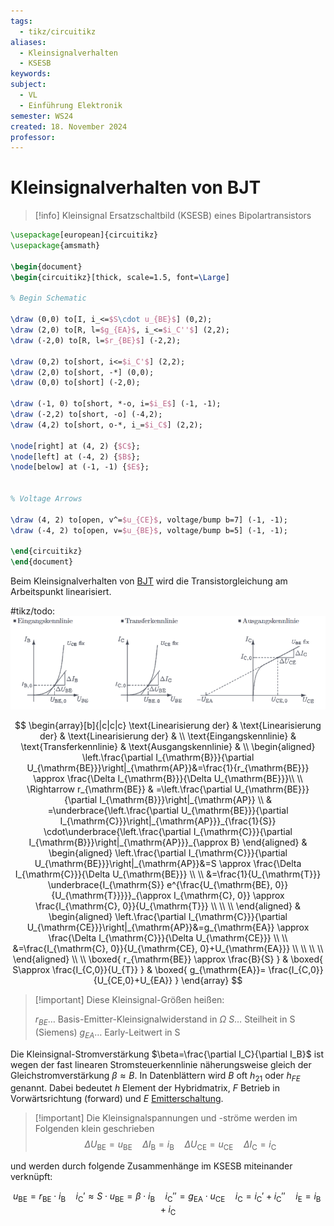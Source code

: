 ```yaml
---
tags:
  - tikz/circuitikz
aliases:
  - Kleinsignalverhalten
  - KSESB
keywords: 
subject:
  - VL
  - Einführung Elektronik
semester: WS24
created: 18. November 2024
professor:
---
```

 

# Kleinsignalverhalten von BJT

> [!info] Kleinsignal Ersatzschaltbild (KSESB) eines Bipolartransistors
>
```tikz
\usepackage[european]{circuitikz}
\usepackage{amsmath}

\begin{document}
\begin{circuitikz}[thick, scale=1.5, font=\Large]

% Begin Schematic

\draw (0,0) to[I, i_<=$S\cdot u_{BE}$] (0,2);
\draw (2,0) to[R, l=$g_{EA}$, i_<=$i_C''$] (2,2);
\draw (-2,0) to[R, l=$r_{BE}$] (-2,2);

\draw (0,2) to[short, i<=$i_C'$] (2,2);
\draw (2,0) to[short, -*] (0,0);
\draw (0,0) to[short] (-2,0);

\draw (-1, 0) to[short, *-o, i=$i_E$] (-1, -1);
\draw (-2,2) to[short, -o] (-4,2);
\draw (4,2) to[short, o-*, i_=$i_C$] (2,2);

\node[right] at (4, 2) {$C$};
\node[left] at (-4, 2) {$B$};
\node[below] at (-1, -1) {$E$};


% Voltage Arrows

\draw (4, 2) to[open, v^=$u_{CE}$, voltage/bump b=7] (-1, -1);
\draw (-4, 2) to[open, v=$u_{BE}$, voltage/bump b=5] (-1, -1);

\end{circuitikz}
\end{document}
```


Beim Kleinsignalverhalten von [BJT](Bipolartransistor.md) wird die Transistorgleichung am Arbeitspunkt linearisiert.


#tikz/todo:
![invert_dark](assets/KS_KL.png)

$$
\begin{array}[b]{|c|c|c}
\text{Linearisierung der} &
\text{Linearisierung der} &
\text{Linearisierung der} &
\\
\text{Eingangskennlinie} &
\text{Transferkennlinie} &
\text{Ausgangskennlinie} &
\\
\begin{aligned}
\left.\frac{\partial I_{\mathrm{B}}}{\partial U_{\mathrm{BE}}}\right|_{\mathrm{AP}}&=\frac{1}{r_{\mathrm{BE}}} \approx \frac{\Delta I_{\mathrm{B}}}{\Delta U_{\mathrm{BE}}}\\ \\
\Rightarrow r_{\mathrm{BE}} & =\left.\frac{\partial U_{\mathrm{BE}}}{\partial I_{\mathrm{B}}}\right|_{\mathrm{AP}} \\
& =\underbrace{\left.\frac{\partial U_{\mathrm{BE}}}{\partial I_{\mathrm{C}}}\right|_{\mathrm{AP}}}_{\frac{1}{S}} \cdot\underbrace{\left.\frac{\partial I_{\mathrm{C}}}{\partial I_{\mathrm{B}}}\right|_{\mathrm{AP}}}_{\approx B}
\end{aligned}
&
\begin{aligned}
\left.\frac{\partial I_{\mathrm{C}}}{\partial U_{\mathrm{BE}}}\right|_{\mathrm{AP}}&=S \approx \frac{\Delta I_{\mathrm{C}}}{\Delta U_{\mathrm{BE}}} \\ \\
&=\frac{1}{U_{\mathrm{T}}} \underbrace{I_{\mathrm{S}} e^{\frac{U_{\mathrm{BE}, 0}}{U_{\mathrm{T}}}}}_{\approx I_{\mathrm{C}, 0}} \approx \frac{I_{\mathrm{C}, 0}}{U_{\mathrm{T}}} \\ \\ \\
\end{aligned}
&
\begin{aligned}
\left.\frac{\partial I_{\mathrm{C}}}{\partial U_{\mathrm{CE}}}\right|_{\mathrm{AP}}&=g_{\mathrm{EA}} \approx \frac{\Delta I_{\mathrm{C}}}{\Delta U_{\mathrm{CE}}} \\ \\
&=\frac{I_{\mathrm{C}, 0}}{U_{\mathrm{CE}, 0}+U_{\mathrm{EA}}} \\ \\ \\ \\
\end{aligned} \\ \\
\boxed{ r_{\mathrm{BE}} \approx \frac{B}{S} } & \boxed{ S\approx \frac{I_{C,0}}{U_{T}} } & \boxed{ g_{\mathrm{EA}}= \frac{I_{C,0}}{U_{CE,0}+U_{EA}} } 
\end{array}
$$


> [!important] Diese Kleinsignal-Größen heißen:
> 
> $r_{B E}\dots$ Basis-Emitter-Kleinsignalwiderstand in $\Omega$
> $S\dots$ Steilheit in S (Siemens)
> $g_{E A}\dots$ Early-Leitwert in S
> 

Die Kleinsignal-Stromverstärkung $\beta=\frac{\partial I_C}{\partial I_B}$ ist wegen der fast linearen Stromsteuerkennlinie näherungsweise gleich der Gleichstromverstärkung $\beta \approx B$. In Datenblättern wird $B$ oft $h_{21}$ oder $h_{F E}$ genannt. Dabei bedeutet $h$ Element der Hybridmatrix, $F$ Betrieb in Vorwärtsrichtung (forward) und $E$ [Emitterschaltung](Kollektorfolger.md).

> [!important] Die Kleinsignalspannungen und -ströme werden im Folgenden klein geschrieben
> $$ \Delta U_{\mathrm{BE}}=u_{\mathrm{BE}} \quad \Delta I_{\mathrm{B}}=i_{\mathrm{B}} \quad \Delta U_{\mathrm{CE}}=u_{\mathrm{CE}} \quad \Delta I_{\mathrm{C}}=i_{\mathrm{C}} $$

und werden durch folgende Zusammenhänge im KSESB miteinander verknüpft:

$$
u_{\mathrm{BE}}=r_{\mathrm{BE}}\cdot i_{\mathrm{B}} \quad i_{\mathrm{C}}' \approx S\cdot u_{\mathrm{BE}}=\beta \cdot i_{\mathrm{B}} \quad i_{\mathrm{C}}''=g_{\mathrm{EA}} \cdot u_{\mathrm{CE}} \quad i_{\mathrm{C}}=i_{\mathrm{C}}'+i_{\mathrm{C}}'' \quad i_{\mathrm{E}}=i_{\mathrm{B}}+i_{\mathrm{C}}
$$

